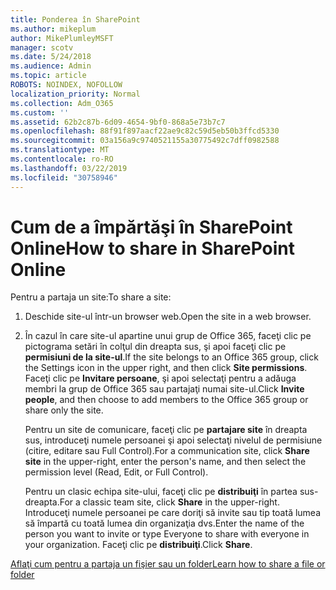 ```yaml
---
title: Ponderea în SharePoint
ms.author: mikeplum
author: MikePlumleyMSFT
manager: scotv
ms.date: 5/24/2018
ms.audience: Admin
ms.topic: article
ROBOTS: NOINDEX, NOFOLLOW
localization_priority: Normal
ms.collection: Adm_O365
ms.custom: ''
ms.assetid: 62b2c87b-6d09-4654-9bf0-868a5e73b7c7
ms.openlocfilehash: 88f91f897aacf22ae9c82c59d5eb50b3ffcd5330
ms.sourcegitcommit: 03a156a9c9740521155a30775492c7dff0982588
ms.translationtype: MT
ms.contentlocale: ro-RO
ms.lasthandoff: 03/22/2019
ms.locfileid: "30758946"
---
```

# <a name="how-to-share-in-sharepoint-online"></a><span data-ttu-id="403c6-102">Cum de a împărtăşi în SharePoint Online</span><span class="sxs-lookup"><span data-stu-id="403c6-102">How to share in SharePoint Online</span></span>

<span data-ttu-id="403c6-103">Pentru a partaja un site:</span><span class="sxs-lookup"><span data-stu-id="403c6-103">To share a site:</span></span>
  
1. <span data-ttu-id="403c6-104">Deschide site-ul într-un browser web.</span><span class="sxs-lookup"><span data-stu-id="403c6-104">Open the site in a web browser.</span></span>
    
2. <span data-ttu-id="403c6-105">În cazul în care site-ul apartine unui grup de Office 365, faceţi clic pe pictograma setări în colţul din dreapta sus, şi apoi faceţi clic pe **permisiuni de la site-ul**.</span><span class="sxs-lookup"><span data-stu-id="403c6-105">If the site belongs to an Office 365 group, click the Settings icon in the upper right, and then click **Site permissions**.</span></span> <span data-ttu-id="403c6-106">Faceţi clic pe **Invitare persoane**, şi apoi selectaţi pentru a adăuga membri la grup de Office 365 sau partajaţi numai site-ul.</span><span class="sxs-lookup"><span data-stu-id="403c6-106">Click **Invite people**, and then choose to add members to the Office 365 group or share only the site.</span></span> 
    
    <span data-ttu-id="403c6-107">Pentru un site de comunicare, faceţi clic pe **partajare site** în dreapta sus, introduceţi numele persoanei şi apoi selectaţi nivelul de permisiune (citire, editare sau Full Control).</span><span class="sxs-lookup"><span data-stu-id="403c6-107">For a communication site, click **Share site** in the upper-right, enter the person's name, and then select the permission level (Read, Edit, or Full Control).</span></span> 
    
    <span data-ttu-id="403c6-108">Pentru un clasic echipa site-ului, faceţi clic pe **distribuiţi** în partea sus-dreapta.</span><span class="sxs-lookup"><span data-stu-id="403c6-108">For a classic team site, click **Share** in the upper-right.</span></span> <span data-ttu-id="403c6-109">Introduceţi numele persoanei pe care doriţi să invite sau tip toată lumea să împartă cu toată lumea din organizaţia dvs.</span><span class="sxs-lookup"><span data-stu-id="403c6-109">Enter the name of the person you want to invite or type Everyone to share with everyone in your organization.</span></span> <span data-ttu-id="403c6-110">Faceţi clic pe **distribuiţi**.</span><span class="sxs-lookup"><span data-stu-id="403c6-110">Click **Share**.</span></span>
    
[<span data-ttu-id="403c6-111">Aflaţi cum pentru a partaja un fişier sau un folder</span><span class="sxs-lookup"><span data-stu-id="403c6-111">Learn how to share a file or folder</span></span>](https://go.microsoft.com/fwlink/?linkid=511430)
  

